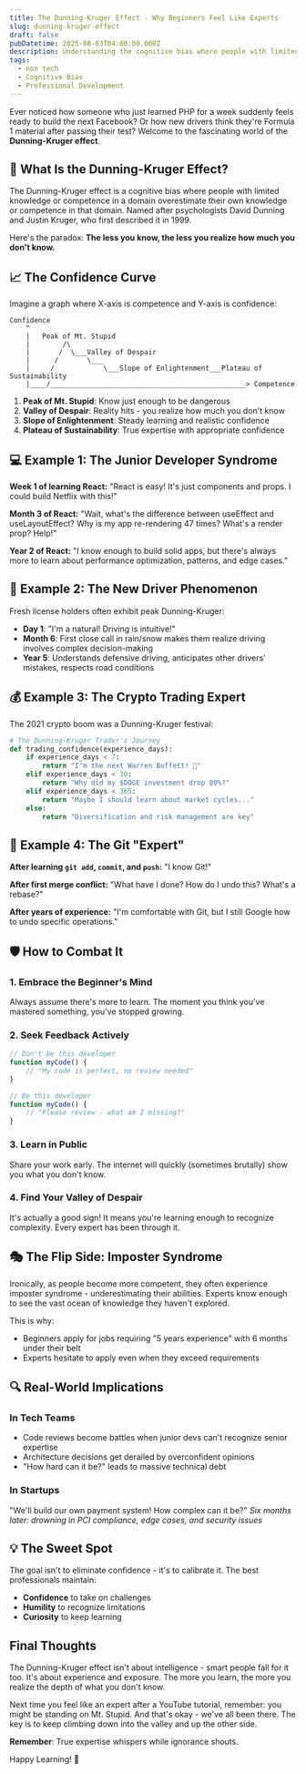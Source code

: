 ```yaml
---
title: The Dunning-Kruger Effect - Why Beginners Feel Like Experts
slug: dunning-kruger-effect
draft: false
pubDatetime: 2025-08-03T04:00:00.000Z
description: Understanding the cognitive bias where people with limited knowledge overestimate their competence, with real-world examples from tech and life.
tags:
  - non tech
  - Cognitive Bias
  - Professional Development
---
```


Ever noticed how someone who just learned PHP for a week suddenly feels ready to build the next Facebook? Or how new drivers think they're Formula 1 material after passing their test? Welcome to the fascinating world of the **Dunning-Kruger effect**.

## 🧠 What Is the Dunning-Kruger Effect?

The Dunning-Kruger effect is a cognitive bias where people with limited knowledge or competence in a domain overestimate their own knowledge or competence in that domain. Named after psychologists David Dunning and Justin Kruger, who first described it in 1999.

Here's the paradox: **The less you know, the less you realize how much you don't know.**

## 📈 The Confidence Curve

Imagine a graph where X-axis is competence and Y-axis is confidence:

```
Confidence
    ^
    |   Peak of Mt. Stupid
    |        /\
    |       /  \___Valley of Despair
    |      /       \___
    |     /            \___Slope of Enlightenment___Plateau of Sustainability
    |____/________________________________________________> Competence
```

1. **Peak of Mt. Stupid**: Know just enough to be dangerous
2. **Valley of Despair**: Reality hits - you realize how much you don't know
3. **Slope of Enlightenment**: Steady learning and realistic confidence
4. **Plateau of Sustainability**: True expertise with appropriate confidence

## 💻 Example 1: The Junior Developer Syndrome

**Week 1 of learning React:**
"React is easy! It's just components and props. I could build Netflix with this!"

**Month 3 of React:**
"Wait, what's the difference between useEffect and useLayoutEffect? Why is my app re-rendering 47 times? What's a render prop? Help!"

**Year 2 of React:**
"I know enough to build solid apps, but there's always more to learn about performance optimization, patterns, and edge cases."

## 🚗 Example 2: The New Driver Phenomenon

Fresh license holders often exhibit peak Dunning-Kruger:

- **Day 1**: "I'm a natural! Driving is intuitive!"
- **Month 6**: First close call in rain/snow makes them realize driving involves complex decision-making
- **Year 5**: Understands defensive driving, anticipates other drivers' mistakes, respects road conditions

## 💰 Example 3: The Crypto Trading Expert

The 2021 crypto boom was a Dunning-Kruger festival:

```python
# The Dunning-Kruger Trader's Journey
def trading_confidence(experience_days):
    if experience_days < 7:
        return "I'm the next Warren Buffett! 🚀"
    elif experience_days < 30:
        return "Why did my $DOGE investment drop 80%?"
    elif experience_days < 365:
        return "Maybe I should learn about market cycles..."
    else:
        return "Diversification and risk management are key"
```

## 🎯 Example 4: The Git "Expert"

**After learning `git add`, `commit`, and `push`:**
"I know Git!"

**After first merge conflict:**
"What have I done? How do I undo this? What's a rebase?"

**After years of experience:**
"I'm comfortable with Git, but I still Google how to undo specific operations."

## 🛡️ How to Combat It

### 1. Embrace the Beginner's Mind
Always assume there's more to learn. The moment you think you've mastered something, you've stopped growing.

### 2. Seek Feedback Actively
```javascript
// Don't be this developer
function myCode() {
    // "My code is perfect, no review needed"
}

// Be this developer
function myCode() {
    // "Please review - what am I missing?"
}
```

### 3. Learn in Public
Share your work early. The internet will quickly (sometimes brutally) show you what you don't know.

### 4. Find Your Valley of Despair
It's actually a good sign! It means you're learning enough to recognize complexity. Every expert has been through it.

## 🎭 The Flip Side: Imposter Syndrome

Ironically, as people become more competent, they often experience imposter syndrome - underestimating their abilities. Experts know enough to see the vast ocean of knowledge they haven't explored.

This is why:
- Beginners apply for jobs requiring "5 years experience" with 6 months under their belt
- Experts hesitate to apply even when they exceed requirements

## 🔍 Real-World Implications

### In Tech Teams
- Code reviews become battles when junior devs can't recognize senior expertise
- Architecture decisions get derailed by overconfident opinions
- "How hard can it be?" leads to massive technical debt

### In Startups
"We'll build our own payment system! How complex can it be?" 
*Six months later: drowning in PCI compliance, edge cases, and security issues*

## 💡 The Sweet Spot

The goal isn't to eliminate confidence - it's to calibrate it. The best professionals maintain:

- **Confidence** to take on challenges
- **Humility** to recognize limitations
- **Curiosity** to keep learning

## Final Thoughts

The Dunning-Kruger effect isn't about intelligence - smart people fall for it too. It's about experience and exposure. The more you learn, the more you realize the depth of what you don't know.

Next time you feel like an expert after a YouTube tutorial, remember: you might be standing on Mt. Stupid. And that's okay - we've all been there. The key is to keep climbing down into the valley and up the other side.

**Remember**: True expertise whispers while ignorance shouts.

Happy Learning! 🚀